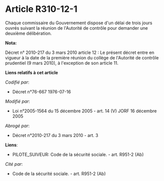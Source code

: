 # Article R310-12-1

Chaque commissaire du Gouvernement dispose d'un délai de trois jours ouvrés suivant la réunion de l'Autorité de contrôle pour
demander une deuxième délibération.

**Nota:**

Décret n° 2010-217 du 3 mars 2010 article 12 : Le présent décret entre en vigueur à la date de la première réunion du collège
de l'Autorité de contrôle prudentiel (9 mars 2010), à l'exception de son article 11.

**Liens relatifs à cet article**

_Codifié par_:

  - Décret n°76-667 1976-07-16

_Modifié par_:

  - Loi n°2005-1564 du 15 décembre 2005 - art. 14 (V) JORF 16 décembre 2005

_Abrogé par_:

  - Décret n°2010-217 du 3 mars 2010 - art. 3

**Liens**:

  - PILOTE_SUIVEUR: Code de la sécurité sociale. - art. R951-2 (Ab)

_Cité par_:

  - Code de la sécurité sociale. - art. R951-2 (Ab)
